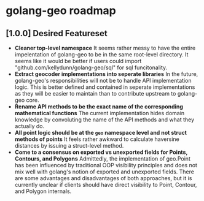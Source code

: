 # golang-geo roadmap

## [1.0.0] Desired Featureset

  - **Cleaner top-level namespace** It seems rather messy to have the entire impelentation of golang-geo to be in the same root-level directory.  It seems like it would be better if users could import "github.com/kellydunn/golang-geo/sql" for sql funcitonality.
  - **Extract geocoder implementations into seperate libraries** In the future, golang-geo's responsibilities will not be to handle API implementation logic.  This is better defined and contained in seperate implementations as they will be easier to maintain than to contribute upstream to golang-geo core.
  - **Rename API methods to be the exact name of the corresponding mathematical functions** The current implementation hides domain knowledge by convoluting the name of the API methods and what they actually do.
  - **All point logic should be at the `geo` namespace level and not struct methods of points** It feels rather awkward to calculate haversine distances by issuing a struct-level method.
  - **Come to a consensus on exported vs unexported fields for Points, Contours, and Polygons** Admittedly, the implementation of geo.Point has been influenced by traditional OOP visibility principles and does not mix well with golang's notion of exported and unexported fields.  There are some advantages and disadvantages of both approaches, but it is currently unclear if clients should have direct visibility to Point, Contour, and Polygon internals. 